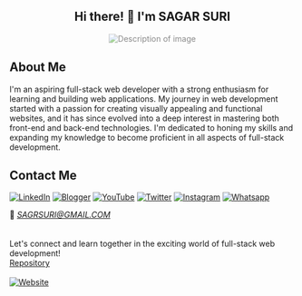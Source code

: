 ## <div align="center">Hi there! 👋 I'm SAGAR SURI</div>

<div align="center">
  <img src="https://camo.githubusercontent.com/05af010c80c18d06b84aff21aee5e82f03bcc8d9c2cad0fbbe7dffbc2fbe4360/68747470733a2f2f6769746875622d70726f64756374696f6e2d757365722d61737365742d3632313064662e73332e616d617a6f6e6177732e636f6d2f37333939333737352f3238333933303131322d37363638376635312d616339392d343865662d613434622d6464313163316437386537662e676966" alt="Description of image" style="opacity: 0.5;">
</div>


## About Me
I'm an aspiring full-stack web developer with a strong enthusiasm for learning and building web applications. My journey in web development started with a passion for creating visually appealing and functional websites, and it has since evolved into a deep interest in mastering both front-end and back-end technologies. I'm dedicated to honing my skills and expanding my knowledge to become proficient in all aspects of full-stack development.


<!-- 
## Skills & Expertise

### Front-End Development
- **HTML5**: Intermediate
- **CSS3**: Intermediate
- **JavaScript (ES6+)**: Beginner

### Back-End Development
- **Node.js**: Beginner
- **Express.js**: Beginner
- **MongoDB**: Beginner

### Additional Skills
- **Git**: Good
- **RESTful APIs**: Beginner
- **tailwindcss**: Good

## Projects
[![My Portfolio Website](https://img.icons8.com/?size=100&id=578qSFoqmvjx&format=png)](https://sagarsuri.netlify.app) My personal portfolio showcasing my projects and skills.

## Learning Goals
- Master React.js and build dynamic user interfaces.
- Deepen my understanding of server-side development with Node.js and Express.js.
- Gain proficiency in database management and integration, particularly with MongoDB.
- Learn to design and implement RESTful APIs for seamless communication between front-end and back-end systems. -->


## Contact Me
[![LinkedIn](https://img.shields.io/badge/LinkedIn--blue?style=social&logo=linkedin)](https://www.linkedin.com/in/sagrsuri/)
[![Blogger](https://img.shields.io/badge/Blogger--red?style=social&logo=blogger)](https://sagarsurics.blogspot.com)
[![YouTube](https://img.shields.io/badge/YouTube--red?style=social&logo=youtube)](https://www.youtube.com/@sagrsuri)
[![Twitter](https://img.shields.io/badge/Twitter--blue?style=social&logo=X)](https://twitter.com/sagrsuri)
[![Instagram](https://img.shields.io/badge/Instagram--red?style=social&logo=instagram)](https://www.instagram.com/sagarsuri.in)
[![Whatsapp](https://img.shields.io/badge/Whatsapp--red?style=social&logo=whatsapp)](https://wa.me/918446262100)



📩 [*SAGRSURI@GMAIL.COM*](mailto:SAGRSURI@GMAIL.COM)
<br><br><br>
Let's connect and learn together in the exciting world of full-stack web development! <br>
[Repository](https://github.com/sagrsuri/sagrsuri/) <br><br>
[![Website](https://img.shields.io/badge/githubPages--red?style=social&logo=github)](https://sagrsuri.github.io/sagrsuri/)
